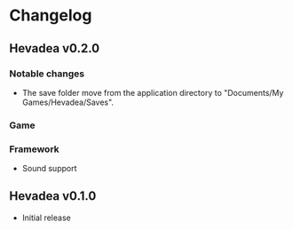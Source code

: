 # Changelog

## Hevadea v0.2.0
### Notable changes
- The save folder move from the application directory to "Documents/My Games/Hevadea/Saves".

### Game

### Framework
- Sound support

## Hevadea v0.1.0
- Initial release
